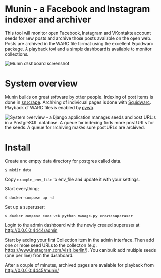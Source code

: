 # Munin - a Facebook and Instagram indexer and archiver

This tool will monitor open Facebook, Instagram and VKontakte account seeds for new posts and archive those posts available on the open web. Posts are archived in the WARC file format using the excellent Squidwarc package. A playback tool and a simple dashboard is available to monitor collections.


<img src="https://user-images.githubusercontent.com/19284/49699663-3e337b80-fbd4-11e8-8282-035ea7f219ba.png" alt="Munin dashboard screenshot">

# System overview

Munin builds on great software by other people. Indexing of post items is done in [snscrape](https://github.com/JustAnotherArchivist/snscrape). Archiving of individual pages is done with [Squidwarc](https://n0tan3rd.github.io/Squidwarc/). Playback of WARC files is enabled by [pywb](https://pywb.readthedocs.io/en/latest/).

<img src="https://user-images.githubusercontent.com/19284/50910651-8392d500-142e-11e9-9133-8766249c09b8.png" alt="System overview - a Django application manages seeds and post URL:s in a PostgreSQL database. A queue for indexing finds more post URLs for the seeds. A queue for archiving makes sure post URLs are archived."/>

# Install

Create and empty data directory for postgres called data.

`$ mkdir data`

Copy `example_env_file` to env_file and update it with your settings.

Start everything;

`$ docker-compose up -d`

Set up a superuser:

`$ docker-compose exec web python manage.py createsuperuser`

Login to the admin dashboard with the newly created superuser at http://0.0.0.0:4444/admin

Start by adding your first Collection item in the admin interface. Then add one or more seed URLs to the collection (e.g. https://www.instagram.com/visit_berlin/). You can bulk add multiple seeds (one per line) fron the dashboard.

After a couple of minutes, archived pages are available for playback from http://0.0.0.0:4445/munin/

